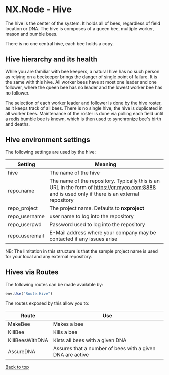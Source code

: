 # NX.Node - Hive

The hive is the center of the system.  It holds all of bees, regardless of field location
or DNA.  The hive is composes of a queen bee, multiple worker, mason and bumble bees.

There is no one central hive, each bee holds a copy.

## Hive hierarchy and its health

While you are familiar with bee keepers, a natural hive has no such person as relying
on a beekeeper brings the danger of single point of failure.  It is the same with
this hive.  All worker bees have at most one leader and one follower, where the queen
bee has no leader and the lowest worker bee has no follower.

The selection of each worker leader and follower is done by the hive roster, as it
keeps track of all bees.  There is no single hive, the hive is duplicated in all worker
bees.  Maintenance of the roster is done via polling each field until a redis bumble
bee is known, which is then used to synchronize bee's birth and deaths.

## Hive environment settings

The following settings are used by the hive:

Setting|Meaning
-------|-------
hive|The name of the hive
repo_name| The name of the repository.  Typically this is an URL in the form of https://cr.myco.com:8888 and is used only if there is an external repository
repo_project|The project name.  Defaults to **nxproject**
repo_username|user name to log into the repository
repo_userpwd|Password used to log into the repository
repo_useremail|E-Mail address where your company may be contacted if any issues arise

NB: The limitation in this structure is that the sample project name is used for your
local and any external repository.

## Hives via Routes

The following routes can be made available by:
```javascript
env.Use("Route.Hive")
```
The routes exposed by this allow you to:

Route|Use
-----|---
MakeBee|Makes a bee
KillBee|Kills a bee
KillBeesWithDNA|Kists all bees with a given DNA
AssureDNA|Assures that a number of bees with a given DNA are active

[Back to top](/help/docs/README.md)
